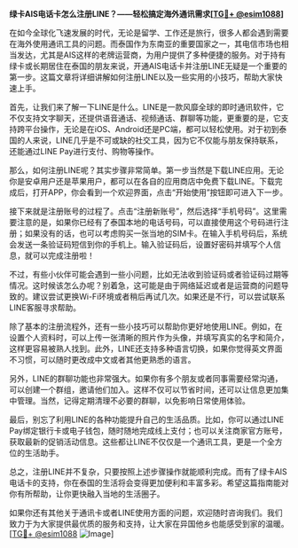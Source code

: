 **绿卡AIS电话卡怎么注册LINE？——轻松搞定海外通讯需求[[TG💪+ @esim1088](https://t.me/s/esim1088)]**

在如今全球化飞速发展的时代，无论是留学、工作还是旅行，很多人都会遇到需要在海外使用通讯工具的问题。而泰国作为东南亚的重要国家之一，其电信市场也相当发达，尤其是AIS这样的老牌运营商，为用户提供了多种便捷的服务。对于持有绿卡或长期居住在泰国的朋友来说，开通AIS电话卡并注册LINE无疑是一个重要的第一步。这篇文章将详细讲解如何注册LINE以及一些实用的小技巧，帮助大家快速上手。

首先，让我们来了解一下LINE是什么。LINE是一款风靡全球的即时通讯软件，它不仅支持文字聊天，还提供语音通话、视频通话、群聊等功能，更重要的是，它支持跨平台操作，无论是在iOS、Android还是PC端，都可以轻松使用。对于初到泰国的人来说，LINE几乎是不可或缺的社交工具，因为它不仅能与朋友保持联系，还能通过LINE Pay进行支付、购物等操作。

那么，如何注册LINE呢？其实步骤非常简单。第一步当然是下载LINE应用。无论你是安卓用户还是苹果用户，都可以在各自的应用商店中免费下载LINE。下载完成后，打开APP，你会看到一个欢迎界面，点击“开始使用”按钮即可进入下一步。

接下来就是注册账号的过程了。点击“注册新账号”，然后选择“手机号码”。这里需要注意的是，如果你已经有了泰国本地的电话号码，可以直接使用这个号码进行注册；如果没有的话，也可以考虑购买一张当地的SIM卡。在输入手机号码后，系统会发送一条验证码短信到你的手机上。输入验证码后，设置好密码并填写个人信息，就可以完成注册啦！

不过，有些小伙伴可能会遇到一些小问题，比如无法收到验证码或者验证码过期等情况。这时候该怎么办呢？别着急，这可能是由于网络延迟或者是运营商的问题导致的。建议尝试更换Wi-Fi环境或者稍后再试几次。如果还是不行，可以尝试联系LINE客服寻求帮助。

除了基本的注册流程外，还有一些小技巧可以帮助你更好地使用LINE。例如，在设置个人资料时，可以上传一张清晰的照片作为头像，并填写真实的名字和简介，这样更容易被熟人找到。此外，LINE还支持多种语言切换，如果你觉得英文界面不习惯，可以随时更改成中文或者其他更熟悉的语言。

另外，LINE的群聊功能也非常强大。如果你有多个朋友或者同事需要经常沟通，可以创建一个群组，邀请他们加入。这样不仅可以节省时间，还可以让信息更加集中管理。当然，记得定期清理不必要的群聊，以免影响日常使用体验。

最后，别忘了利用LINE的各种功能提升自己的生活品质。比如，你可以通过LINE Pay绑定银行卡或电子钱包，随时随地完成线上支付；也可以关注商家官方账号，获取最新的促销活动信息。这些都让LINE不仅仅是一个通讯工具，更是一个全方位的生活助手。

总之，注册LINE并不复杂，只要按照上述步骤操作就能顺利完成。而有了绿卡AIS电话卡的支持，你在泰国的生活将会变得更加便利和丰富多彩。希望这篇指南能对你有所帮助，让你更快融入当地的生活圈子。

如果你还有其他关于通讯卡或者LINE使用方面的问题，欢迎随时咨询我们。我们致力于为大家提供最优质的服务和支持，让大家在异国他乡也能感受到家的温暖。[[TG💪+ @esim1088](https://t.me/s/esim1088) ![Image](https://i.postimg.cc/4NQfJmqS/Snipaste-2025-05-13-00-14-12.png)]